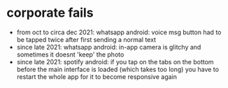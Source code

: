 # corporate fails

* from oct to circa dec 2021: whatsapp android: voice msg button had to be tapped twice after first sending a normal text
* since late 2021: whatsapp android: in-app camera is glitchy and sometimes it doesnt 'keep' the photo
* since late 2021: spotify android: if you tap on the tabs on the bottom before the main interface is loaded (which takes too long) you have to restart the whole app for it to become responsive again
